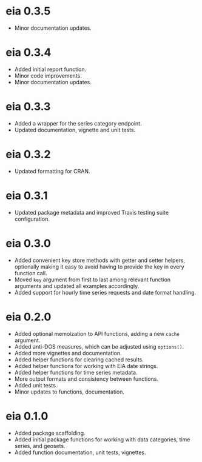 # eia 0.3.5

* Minor documentation updates.

# eia 0.3.4

* Added initial report function.
* Minor code improvements.
* Minor documentation updates.

# eia 0.3.3

* Added a wrapper for the series category endpoint.
* Updated documentation, vignette and unit tests.

# eia 0.3.2

* Updated formatting for CRAN.

# eia 0.3.1

* Updated package metadata and improved Travis testing suite configuration.

# eia 0.3.0

* Added convenient key store methods with getter and setter helpers, optionally making it easy to avoid having to provide the key in every function call.
* Moved `key` argument from first to last among relevant function arguments and updated all examples accordingly.
* Added support for hourly time series requests and date format handling.

# eia 0.2.0

* Added optional memoization to API functions, adding a new `cache` argument.
* Added anti-DOS measures, which can be adjusted using `options()`.
* Added more vignettes and documentation.
* Added helper functions for clearing cached results.
* Added helper functions for working with EIA date strings.
* Added helper functions for time series metadata.
* More output formats and consistency between functions.
* Added unit tests.
* Minor updates to functions, documentation.

# eia 0.1.0

* Added package scaffolding.
* Added initial package functions for working with data categories, time series, and geosets.
* Added function documentation, unit tests, vignettes.
